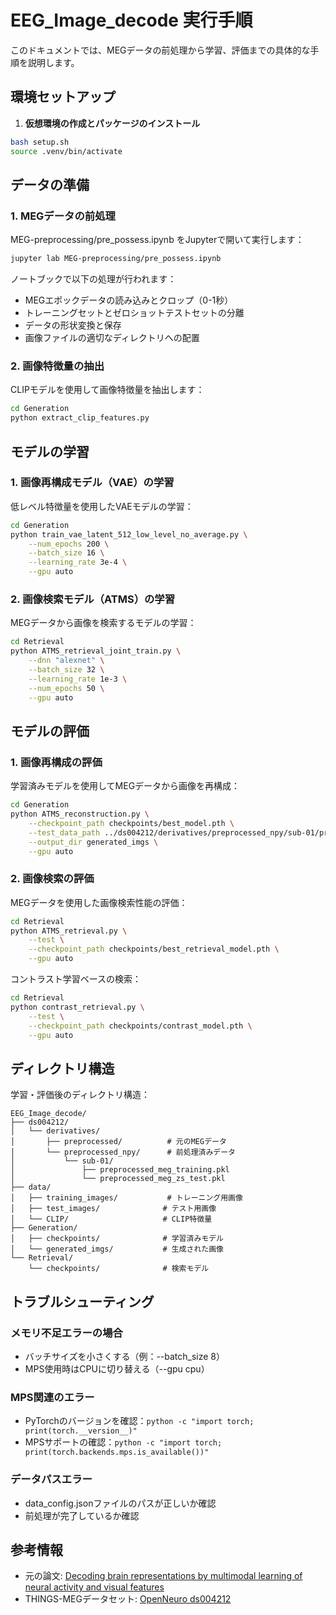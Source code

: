 # EEG_Image_decode 実行手順

このドキュメントでは、MEGデータの前処理から学習、評価までの具体的な手順を説明します。

## 環境セットアップ

1. **仮想環境の作成とパッケージのインストール**
```bash
bash setup.sh
source .venv/bin/activate
```

## データの準備

### 1. MEGデータの前処理

MEG-preprocessing/pre_possess.ipynb をJupyterで開いて実行します：

```bash
jupyter lab MEG-preprocessing/pre_possess.ipynb
```

ノートブックで以下の処理が行われます：
- MEGエポックデータの読み込みとクロップ（0-1秒）
- トレーニングセットとゼロショットテストセットの分離
- データの形状変換と保存
- 画像ファイルの適切なディレクトリへの配置

### 2. 画像特徴量の抽出

CLIPモデルを使用して画像特徴量を抽出します：

```bash
cd Generation
python extract_clip_features.py
```

## モデルの学習

### 1. 画像再構成モデル（VAE）の学習

低レベル特徴量を使用したVAEモデルの学習：

```bash
cd Generation
python train_vae_latent_512_low_level_no_average.py \
    --num_epochs 200 \
    --batch_size 16 \
    --learning_rate 3e-4 \
    --gpu auto
```

### 2. 画像検索モデル（ATMS）の学習

MEGデータから画像を検索するモデルの学習：

```bash
cd Retrieval
python ATMS_retrieval_joint_train.py \
    --dnn "alexnet" \
    --batch_size 32 \
    --learning_rate 1e-3 \
    --num_epochs 50 \
    --gpu auto
```

## モデルの評価

### 1. 画像再構成の評価

学習済みモデルを使用してMEGデータから画像を再構成：

```bash
cd Generation
python ATMS_reconstruction.py \
    --checkpoint_path checkpoints/best_model.pth \
    --test_data_path ../ds004212/derivatives/preprocessed_npy/sub-01/preprocessed_meg_zs_test.pkl \
    --output_dir generated_imgs \
    --gpu auto
```

### 2. 画像検索の評価

MEGデータを使用した画像検索性能の評価：

```bash
cd Retrieval
python ATMS_retrieval.py \
    --test \
    --checkpoint_path checkpoints/best_retrieval_model.pth \
    --gpu auto
```

コントラスト学習ベースの検索：

```bash
cd Retrieval
python contrast_retrieval.py \
    --test \
    --checkpoint_path checkpoints/contrast_model.pth \
    --gpu auto
```

## ディレクトリ構造

学習・評価後のディレクトリ構造：

```
EEG_Image_decode/
├── ds004212/
│   └── derivatives/
│       ├── preprocessed/          # 元のMEGデータ
│       └── preprocessed_npy/      # 前処理済みデータ
│           └── sub-01/
│               ├── preprocessed_meg_training.pkl
│               └── preprocessed_meg_zs_test.pkl
├── data/
│   ├── training_images/           # トレーニング用画像
│   ├── test_images/              # テスト用画像
│   └── CLIP/                     # CLIP特徴量
├── Generation/
│   ├── checkpoints/              # 学習済みモデル
│   └── generated_imgs/           # 生成された画像
└── Retrieval/
    └── checkpoints/              # 検索モデル
```

## トラブルシューティング

### メモリ不足エラーの場合
- バッチサイズを小さくする（例：--batch_size 8）
- MPS使用時はCPUに切り替える（--gpu cpu）

### MPS関連のエラー
- PyTorchのバージョンを確認：`python -c "import torch; print(torch.__version__)"`
- MPSサポートの確認：`python -c "import torch; print(torch.backends.mps.is_available())"`

### データパスエラー
- data_config.jsonファイルのパスが正しいか確認
- 前処理が完了しているか確認

## 参考情報

- 元の論文: [Decoding brain representations by multimodal learning of neural activity and visual features](https://arxiv.org/abs/2012.11162)
- THINGS-MEGデータセット: [OpenNeuro ds004212](https://openneuro.org/datasets/ds004212)